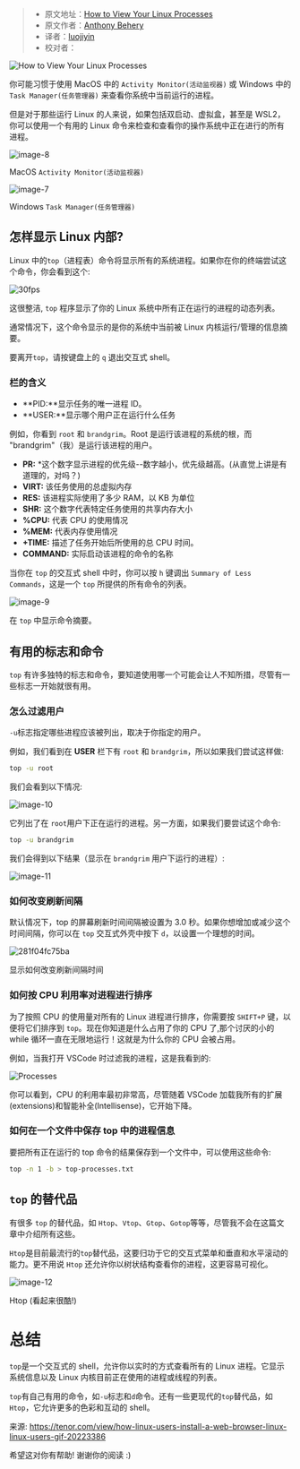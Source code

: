> - 原文地址：[How to View Your Linux Processes](https://www.freecodecamp.org/news/linux-top/)
> - 原文作者：[Anthony Behery](https://www.freecodecamp.org/news/author/anthonybehery/)
> - 译者：[luojiyin](https://github.com/luojiyin1987)
> - 校对者：

![How to View Your Linux Processes](https://www.freecodecamp.org/news/content/images/size/w2000/2022/12/Screenshot-2022-12-05-235534.png)

你可能习惯于使用 MacOS 中的 `Activity Monitor(活动监视器)` 或 Windows 中的 `Task Manager(任务管理器)` 来查看你系统中当前运行的进程。

但是对于那些运行 Linux 的人来说，如果包括双启动、虚拟盒，甚至是 WSL2，你可以使用一个有用的 Linux 命令来检查和查看你的操作系统中正在进行的所有进程。

![image-8](https://www.freecodecamp.org/news/content/images/2022/12/image-8.png)

MacOS `Activity Monitor(活动监视器)`

![image-7](https://www.freecodecamp.org/news/content/images/2022/12/image-7.png)

Windows `Task Manager(任务管理器)`

## 怎样显示 Linux 内部?

Linux 中的`top`（进程表）命令将显示所有的系统进程。如果你在你的终端尝试这个命令，你会看到这个:

![30fps](https://www.freecodecamp.org/news/content/images/2022/12/30fps.gif)

这很整洁, `top` 程序显示了你的 Linux 系统中所有正在运行的进程的动态列表。

通常情况下，这个命令显示的是你的系统中当前被 Linux 内核运行/管理的信息摘要。

要离开`top`，请按键盘上的 `q` 退出交互式 shell。

### 栏的含义

- **PID:**显示任务的唯一进程 ID。
- **USER:**显示哪个用户正在运行什么任务

例如，你看到 `root` 和 `brandgrim`。Root 是运行该进程的系统的根，而 "brandgrim"（我）是运行该进程的用户。

- **PR:** \*这个数字显示进程的优先级--数字越小，优先级越高。(从直觉上讲是有道理的，对吗？)
- **VIRT:** 该任务使用的总虚拟内存
- **RES:** 该进程实际使用了多少 RAM，以 KB 为单位
- **SHR:** 这个数字代表特定任务使用的共享内存大小
- **%CPU:** 代表 CPU 的使用情况
- **%MEM:** 代表内存使用情况
- **+TIME:** 描述了任务开始后所使用的总 CPU 时间。
- **COMMAND:** 实际启动该进程的命令的名称

当你在 `top` 的交互式 shell 中时，你可以按 `h` 键调出 `Summary of Less Commands`，这是一个 `top` 所提供的所有命令的列表。

![image-9](https://www.freecodecamp.org/news/content/images/2022/12/image-9.png)

在 `top` 中显示命令摘要。

## 有用的标志和命令

`top` 有许多独特的标志和命令，要知道使用哪一个可能会让人不知所措，尽管有一些标志一开始就很有用。

### 怎么过滤用户

`-u`标志指定哪些进程应该被列出，取决于你指定的用户。

例如，我们看到在 **USER** 栏下有 `root` 和 `brandgrim`，所以如果我们尝试这样做:

```bash
top -u root
```

我们会看到以下情况:

![image-10](https://www.freecodecamp.org/news/content/images/2022/12/image-10.png)

它列出了在 `root`用户下正在运行的进程。另一方面，如果我们要尝试这个命令:

```bash
top -u brandgrim
```

我们会得到以下结果（显示在 `brandgrim` 用户下运行的进程）:

![image-11](https://www.freecodecamp.org/news/content/images/2022/12/image-11.png)

### 如何改变刷新间隔

默认情况下，top 的屏幕刷新时间间隔被设置为 3.0 秒。如果你想增加或减少这个时间间隔，你可以在 `top` 交互式外壳中按下 `d`，以设置一个理想的时间。

![281f04fc75ba](https://i.ibb.co/d0PYmJ3/281f04fc75ba.gif)

显示如何改变刷新间隔时间

### 如何按 CPU 利用率对进程进行排序

为了按照 CPU 的使用量对所有的 Linux 进程进行排序，你需要按 `SHIFT+P` 键，以便将它们排序到 `top`。现在你知道是什么占用了你的 CPU 了,那个讨厌的小的 while 循环一直在无限地运行！这就是为什么你的 CPU 会被占用。

例如，当我打开 VSCode 时过滤我的进程，这是我看到的:

![Processes](https://i.ibb.co/3YwQhbf/88368a8fe195.gif)

你可以看到，CPU 的利用率最初非常高，尽管随着 VSCode 加载我所有的扩展(extensions)和智能补全(Intellisense)，它开始下降。

### 如何在一个文件中保存 top 中的进程信息

要把所有正在运行的 top 命令的结果保存到一个文件中，可以使用这些命令:

```bash
top -n 1 -b > top-processes.txt
```

## `top` 的替代品

有很多 `top` 的替代品，如 `Htop`、`Vtop`、`Gtop`、`Gotop`等等，尽管我不会在这篇文章中介绍所有这些。

`Htop`是目前最流行的`top`替代品，这要归功于它的交互式菜单和垂直和水平滚动的能力。更不用说 `Htop` 还允许你以树状结构查看你的进程，这更容易可视化。

![image-12](https://www.freecodecamp.org/news/content/images/2022/12/image-12.png)

Htop (看起来很酷!)

# 总结

`top`是一个交互式的 shell，允许你以实时的方式查看所有的 Linux 进程。它显示系统信息以及 Linux 内核目前正在使用的进程或线程的列表。

`top`有自己有用的命令，如`-u`标志和`d`命令。还有一些更现代的`top`替代品，如`Htop`，它允许更多的色彩和互动的 shell。

来源: https://tenor.com/view/how-linux-users-install-a-web-browser-linux-linux-users-gif-20223386

希望这对你有帮助! 谢谢你的阅读 :)


